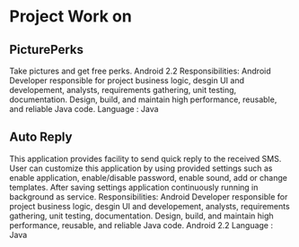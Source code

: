 # Project Work on
## PicturePerks
Take pictures and get free perks. Android 2.2
Responsibilities: Android Developer responsible for project business logic, desgin UI and developement, analysts, requirements gathering, unit testing, documentation. Design, build, and maintain high performance, reusable, and reliable Java code.
Language : Java
## Auto Reply
This application provides facility to send quick reply to the received SMS. User can customize 
this application by using provided settings such as enable application, enable/disable password, enable sound, add or change templates. After saving settings application continuously running in background as service. 
Responsibilities: Android Developer responsible for project business logic, desgin UI and developement, analysts, requirements gathering, unit testing, documentation. Design, build, and maintain high performance, reusable, and reliable Java code.
Android 2.2
Language : Java

